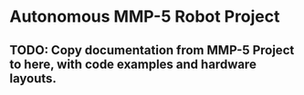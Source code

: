 # Autonomous MMP-5 Robot Project

## TODO: Copy documentation from MMP-5 Project to here, with code examples and hardware layouts.
